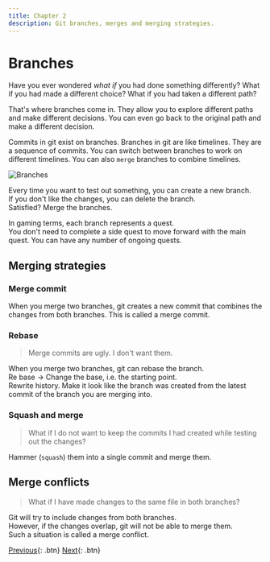 ```yaml
---
title: Chapter 2
description: Git branches, merges and merging strategies.
---
```


# Branches

Have you ever wondered _what if_ you had done something differently? What if you had made a different choice? What if you had taken a different path?

That's where branches come in. They allow you to explore different paths and make different decisions. You can even go back to the original path and make a different decision.

Commits in git exist on branches. Branches in git are like timelines. They are a sequence of commits. You can switch between branches to work on different timelines. You can also `merge` branches to combine timelines.

![Branches](./images/branches.svg)

Every time you want to test out something, you can create a new branch.  
If you don't like the changes, you can delete the branch.  
Satisfied? Merge the branches.

In gaming terms, each branch represents a quest.  
You don't need to complete a side quest to move forward with the main quest. You can have any number of ongoing quests.

## Merging strategies

### Merge commit

When you merge two branches, git creates a new commit that combines the changes from both branches. This is called a merge commit.

### Rebase

> Merge commits are ugly. I don't want them.

When you merge two branches, git can rebase the branch.  
Re base -> Change the base, i.e. the starting point.  
Rewrite history. Make it look like the branch was created from the latest commit of the branch you are merging into.

### Squash and merge

> What if I do not want to keep the commits I had created while testing out the changes?

Hammer (`squash`) them into a single commit and merge them.

## Merge conflicts

> What if I have made changes to the same file in both branches?

Git will try to include changes from both branches.  
However, if the changes overlap, git will not be able to merge them.  
Such a situation is called a merge conflict.

[Previous](./chapter1.md){: .btn} [Next](./chapter3.md){: .btn}
